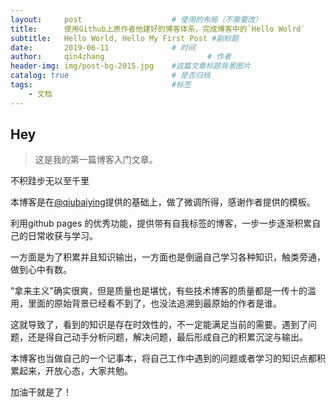 ```yaml
---
layout:     post   				    # 使用的布局（不需要改）
title:      使用Github上原作者他建好的博客体系，完成博客中的`Hello Wolrd` 				# 标题 
subtitle:   Hello World, Hello My First Post #副标题
date:       2019-06-11 				# 时间
author:     qin4zhang 						# 作者
header-img: img/post-bg-2015.jpg 	#这篇文章标题背景图片
catalog: true 						# 是否归档
tags:								#标签
    - 文档
---
```


## Hey
>这是我的第一篇博客入门文章。

不积跬步无以至千里

本博客是在[@qiubaiying](https://github.com/qiubaiying/qiubaiying.github.io)提供的基础上，做了微调所得，感谢作者提供的模板。

利用github pages 的优秀功能，提供带有自我标签的博客，一步一步逐渐积累自己的日常收获与学习。

一方面是为了积累并且知识输出，一方面也是倒逼自己学习各种知识，触类旁通，做到心中有数。

"拿来主义"确实很爽，但是质量也是堪忧，有些技术博客的质量都是一传十的滥用，里面的原始背景已经看不到了，也没法追溯到最原始的作者是谁。

这就导致了，看到的知识是存在时效性的，不一定能满足当前的需要。遇到了问题，还是得自己动手分析问题，解决问题，最后形成自己的积累沉淀与输出。

本博客也当做自己的一个记事本，将自己工作中遇到的问题或者学习的知识点都积累起来，开放心态，大家共勉。

加油干就是了！
